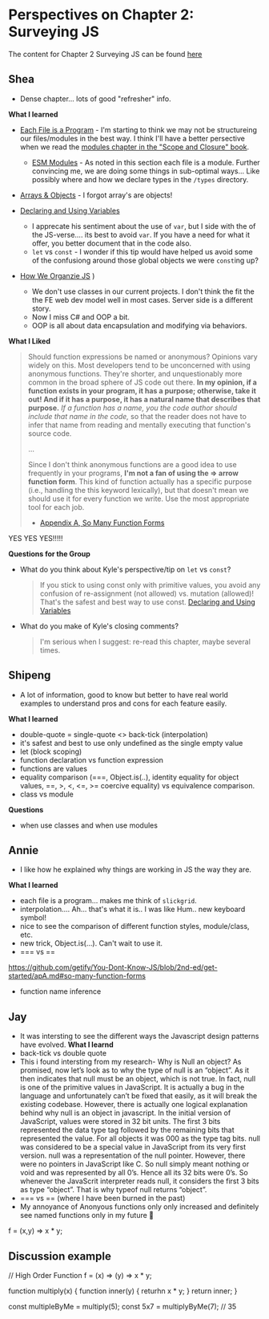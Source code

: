 # Perspectives on Chapter 2: Surveying JS
The content for Chapter 2 Surveying JS can be found [here](https://github.com/getify/You-Dont-Know-JS/blob/2nd-ed/get-started/ch2.md)

## Shea

- Dense chapter... lots of good "refresher" info.

**What I learned**
- [Each File is a Program](https://github.com/getify/You-Dont-Know-JS/blob/2nd-ed/get-started/ch2.md#each-file-is-a-program) - I'm starting to think we may not be structureing our files/modules in the best way.  I think I'll have a better persective when we read the [modules chapter in the "Scope and Closure" book](https://github.com/getify/You-Dont-Know-JS/blob/2nd-ed/scope-closures/ch8.md).
  - [ESM Modules](https://github.com/getify/You-Dont-Know-JS/blob/2nd-ed/get-started/ch2.md#es-modules) - As noted in this section each file is a module.  Further convincing me, we are doing some things in sub-optimal ways... Like possibly where and how we declare types in the `/types` directory.

- [Arrays & Objects](https://github.com/getify/You-Dont-Know-JS/blob/2nd-ed/get-started/ch2.md#arrays-and-objects) - I forgot array's are objects!
- [Declaring and Using Variables](https://github.com/getify/You-Dont-Know-JS/blob/2nd-ed/get-started/ch2.md#declaring-and-using-variables) 
  - I apprecate his sentiment about the use of `var`, but I side with the of the JS-verse.... its best to avoid `var`.  If you have a need for what it offer, you better document that in the code also.
  - `let` vs `const` - I wonder if this tip would have helped us avoid some of the confusiong around those global objects we were `const`ing up?
- [How We Organzie JS](https://github.com/getify/You-Dont-Know-JS/blob/2nd-ed/get-started/ch2.md#how-we-organize-in-js) ) 
  - We don't use classes in our current projects. I don't think the fit the the FE web dev model well in most cases.  Server side is a different story.
  - Now I miss C# and OOP a bit.
  - OOP is all about data encapsulation and modifying via behaviors.  

**What I Liked**
> Should function expressions be named or anonymous? Opinions vary widely on this. Most developers tend to be unconcerned with using anonymous functions. They're shorter, and unquestionably more common in the broad sphere of JS code out there.
> **In my opinion, if a function exists in your program, it has a purpose; otherwise, take it out! And if it has a purpose, it has a natural name that describes that purpose.**
> *If a function has a name, you the code author should include that name in the code,* so that the reader does not have to infer that name from reading and mentally executing that function's source code.
> 
> ...
> 
> Since I don't think anonymous functions are a good idea to use frequently in your programs, **I'm not a fan of using the => arrow function form**. This kind of function actually has a specific purpose (i.e., handling the this keyword lexically), but that doesn't mean we should use it for every function we write. Use the most appropriate tool for each job.
> - [Appendix A, So Many Function Forms](https://github.com/getify/You-Dont-Know-JS/blob/2nd-ed/get-started/apA.md#so-many-function-forms)

YES YES YES!!!!!

**Questions for the Group**
- What do you think about Kyle's perspective/tip on `let` vs `const`?
  > If you stick to using const only with primitive values, you avoid any confusion of re-assignment (not allowed) vs. mutation (allowed)! That's the safest and best way to use const. [Declaring and Using Variables](https://github.com/getify/You-Dont-Know-JS/blob/2nd-ed/get-started/ch2.md#declaring-and-using-variables)  

- What do you make of Kyle's closing comments?  
  > I'm serious when I suggest: re-read this chapter, maybe several times. 

## Shipeng

- A lot of information, good to know but better to have real world examples to understand pros and cons for each feature easily.

**What I learned**
- double-quote = single-quote <> back-tick (interpolation)
- it's safest and best to use only undefined as the single empty value
- let (block scoping)
- function declaration vs function expression 
- functions are values
- equality comparison (===, Object.is(..), identity equality for object values, ==, >, <, <=, >= coercive equality) vs equivalence comparison.
- class vs module

**Questions**
- when use classes and when use modules

## Annie

- I like how he explained why things are working in JS the way they are.  

**What I learned**
- each file is a program... makes me think of `slickgrid`.  
- interpolation.... Ah... that's what it is..  I was like Hum.. new keyboard symbol! 
- nice to see the comparison of different function styles, module/class, etc. 
- new trick, Object.is(...).  Can't wait to use it.   
- === vs ==

https://github.com/getify/You-Dont-Know-JS/blob/2nd-ed/get-started/apA.md#so-many-function-forms
- function name inference

## Jay
- It was intersting to see the different ways the Javascript design patterns have evolved.
**What I learnd**
- back-tick vs double quote
- This i found intersting from my research- Why is Null an object?
    As promised, now let’s look as to why the type of null is an “object”. As it then indicates that null must be an object, which is not true. In fact, null is one of the primitive values in JavaScript.
    It is actually a bug in the language and unfortunately can’t be fixed that easily, as it will break the existing codebase. However, there is actually one logical explanation behind why null is an object in javascript.
    In the initial version of JavaScript, values were stored in 32 bit units. The first 3 bits represented the data type tag followed by the remaining bits that represented the value.
    For all objects it was 000 as the type tag bits. null was considered to be a special value in JavaScript from its very first version. null was a representation of the null pointer. However, there were no pointers in JavaScript like C. So null simply meant nothing or void and was represented by all 0’s. Hence all its 32 bits were 0’s. So whenever the JavaScrit interpreter reads null, it considers the first 3 bits as type “object”. That is why typeof null returns “object”.
- === vs == (where I have been burned in the past)
- My annoyance of Anonyous functions only only increased and definitely see named functions only in my future :slightly_smiling_face:

f = (x,y) => x * y;

## Discussion example
// High Order Function
f = (x) => (y) => x * y;

function multiply(x) {
  function inner(y) {
    returhn x * y;
  }
  return inner;
}

const multipleByMe = multiply(5);
const 5x7 = multiplyByMe(7); // 35

